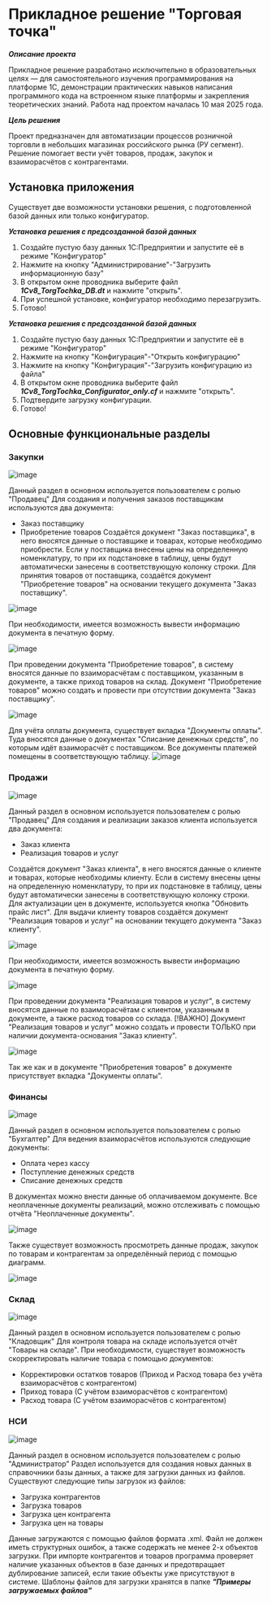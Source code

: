 # Прикладное решение "Торговая точка"
***Описание проекта***

Прикладное решение разработано исключительно в образовательных целях — для самостоятельного изучения программирования на платформе 1С, демонстрации практических навыков написания программного кода на встроенном языке платформы и закрепления теоретических знаний. Работа над проектом началась 10 мая 2025 года. 

***Цель решения***

Проект предназначен для автоматизации процессов розничной торговли в небольших магазинах российского рынка (РУ сегмент). Решение помогает вести учёт товаров, продаж, закупок и взаиморасчётов с контрагентами. 

## Установка приложения
Существует две возможности установки решения, с подготовленной базой данных или только конфигуратор.

***Установка решения с предсозданной базой данных***

1) Создайте пустую базу данных 1С:Предприятии и запустите её в режиме "Конфигуратор"
2) Нажмите на кнопку "Администрирование"-"Загрузить информационную базу"
3) В открытом окне проводника выберите файл ***1Cv8_TorgTochka_DB.dt*** и нажмите "открыть".
4) При успешной установке, конфигуратор необходимо перезагрузить.
5) Готово!

***Установка решения с предсозданной базой данных***
1) Создайте пустую базу данных 1С:Предприятии и запустите её в режиме "Конфигуратор"
2) Нажмите на кнопку "Конфигурация"-"Открыть конфигурацию"
3) Нажмите на кнопку "Конфигурация"-"Загрузить конфигурацию из файла"
4) В открытом окне проводника выберите файл ***1Cv8_TorgTochka_Configurator_only.cf*** и нажмите "открыть".
5) Подтвердите загрузку конфигурации.
6) Готово!

## Основные функциональные разделы

### Закупки
![image](https://github.com/user-attachments/assets/479e2481-2f8c-4a0d-8725-5706f7d2fcd5)

Данный раздел в основном используется пользователем с ролью "Продавец"
Для создания и получения заказов поставщикам используются два документа: 
- Заказ поставщику
- Приобретение товаров
Создаётся документ "Заказ поставщика", в него вносятся данные о поставщике и товарах, которые необходимо приобрести. Если у поставщика внесены цены на определенную номенклатуру, то при их подстановке в таблицу, цены будут автоматически занесены в соответствующую колонку строки. Для принятия товаров от поставщика, создаётся документ "Приобретение товаров" на основании текущего документа "Заказ поставщику". 

![image](https://github.com/user-attachments/assets/281e9e6f-c87f-4ef0-8447-c59fb0a0c127)

При необходимости, имеется возможность вывести информацию документа в печатную форму.

![image](https://github.com/user-attachments/assets/c0281d86-c3f6-4d76-aa0e-371f52b24b71)

При проведении документа "Приобретение товаров", в систему вносятся данные по взаиморасчётам с поставщиком, указанным в документе, а также приход товаров на склад. Документ "Приобретение товаров" можно создать и провести при отсутствии документа "Заказ поставщику". 

![image](https://github.com/user-attachments/assets/0e871fe4-7832-4576-9406-ffac71f5a18b)

Для учёта оплаты документа, существует вкладка "Документы оплаты". Туда вносятся данные о документах "Списание денежных средств", по которым идёт взаиморасчёт с поставщиком. Все документы платежей помещены в соответствующую таблицу.
![image](https://github.com/user-attachments/assets/e164fbcc-0572-4bc4-8b1e-6c22ed9ae704)

### Продажи
![image](https://github.com/user-attachments/assets/8202c4a9-6f42-4fe4-bd93-a56b09b12fb2)

Данный раздел в основном используется пользователем с ролью "Продавец"
Для создания и реализации заказов клиента используется два документа: 
- Заказ клиента
- Реализация товаров и услуг

Создаётся документ "Заказ клиента", в него вносятся данные о клиенте и товарах, которые необходимы клиенту. Если в систему внесены цены на определенную номенклатуру, то при их подстановке в таблицу, цены будут автоматически занесены в соответствующую колонку строки. Для актуализации цен в документе, используется кнопка "Обновить прайс лист". Для выдачи клиенту товаров создаётся документ "Реализация товаров и услуг" на основании текущего документа "Заказ клиенту".

![image](https://github.com/user-attachments/assets/5ac938a8-4589-442f-a5fc-456bc292b568)

При необходимости, имеется возможность вывести информацию документа в печатную форму.

![image](https://github.com/user-attachments/assets/5f6babd7-6268-4513-a901-a373e1af3ece)

При проведении документа "Реализация товаров и услуг", в систему вносятся данные по взаиморасчётам с клиентом, указанным в документе, а также расход товаров со склада. [!ВАЖНО] Документ "Реализация товаров и услуг" можно создать и провести ТОЛЬКО при наличии документа-основания "Заказ клиенту".

![image](https://github.com/user-attachments/assets/5afda53e-14af-4365-b07e-d4d8504674b8)

Так же как и в документе "Приобретения товаров" в документе присутствует вкладка "Документы оплаты".

### Финансы
![image](https://github.com/user-attachments/assets/d7c64e0f-886d-4fa5-b197-af8d70fd1607)

Данный раздел в основном используется пользователем с ролью "Бухгалтер"
Для ведения взаиморасчётов используются следующие документы:

- Оплата через кассу
- Поступление денежных средств
- Списание денежных средств

В документах можно внести данные об оплачиваемом документе.
Все неоплаченные документы реализаций, можно отслеживать с помощью отчёта "Неоплаченные документы". 

![image](https://github.com/user-attachments/assets/18d5ae42-a1c9-48c6-abf4-82a491a50a70)

Также существует возможность просмотреть данные продаж, закупок по товарам и контрагентам за определённый период с помощью диаграмм.

![image](https://github.com/user-attachments/assets/fd2cc3fd-a88f-4137-8790-64232c3012d9)

### Склад
![image](https://github.com/user-attachments/assets/07030eb1-dd34-4e28-94cc-368a6e67715e)

Данный раздел в основном используется пользователем с ролью "Кладовщик"
Для контроля товара на складе используется отчёт "Товары на складе". При необходимости, существует возможность скорректировать наличие товара с помощью документов:

- Корректировки остатков товаров (Приход и Расход товара без учёта взаиморасчётов с контрагентом)
- Приход товара (С учётом взаиморасчётов с контрагентом)
- Расход товара (С учётом взаиморасчётов с контрагентом)

### НСИ 
![image](https://github.com/user-attachments/assets/2d4ab1ca-6916-4e4d-a44e-54797f0c00a0)

Данный раздел в основном используется пользователем с ролью "Администратор"
Раздел используется для создания новых данных в справочники базы данных, а также для загрузки данных из файлов. Существуют следующие типы загрузок из файлов:

- Загрузка контрагентов
- Загрузка товаров
- Загрузка цен контрагента
- Загрузка цен на товары

Данные загружаются с помощью файлов формата .xml. Файл не должен иметь структурных ошибок, а также содержать не менее 2-х объектов загрузки. При импорте контрагентов и товаров программа проверяет наличие указанных объектов в базе данных и предотвращает дублирование записей, если такие объекты уже присутствуют в системе. Шаблоны файлов для загрузки хранятся в папке ***"Примеры загружаемых файлов"***
